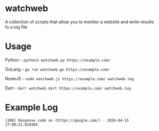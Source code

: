 # watchweb
A collection of scripts that allow you to monitor a website and write results to a log file

# Usage
Python - `python3 watchweb.py https://example.com/`

GoLang - `go run watchweb.go https://example.com/`

NodeJS - `node watchweb.js https://example.com/ watchweb.log`

Dart - `dart watchweb.dart https://example.com/ watchweb.log`


# Example Log
`[200] Response code on (https://google.com/) - 2020-04-15 17:00:22.819304`
